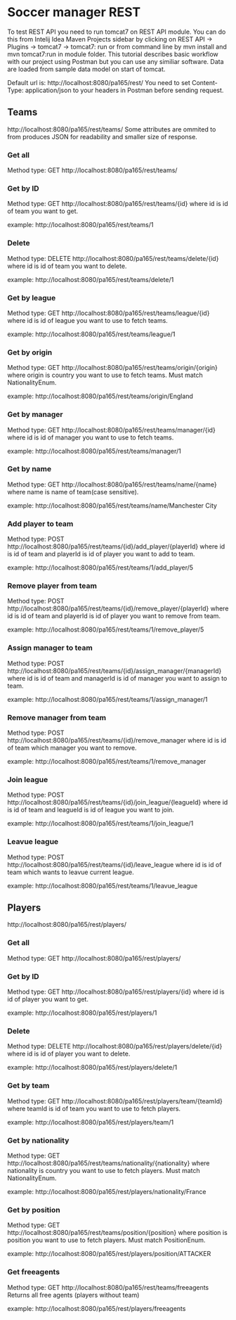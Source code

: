 # Soccer manager REST
To test REST API you need to run tomcat7 on REST API module. 
You can do this from Intelij Idea Maven Projects sidebar by clicking on
    REST API -> Plugins -> tomcat7 -> tomcat7: run 
or from command line by mvn install and mvn tomcat7:run in module folder.
This tutorial describes basic workflow with our project using Postman but you can use any similiar software.
Data are loaded from sample data model on start of tomcat.

Default url is: http://localhost:8080/pa165/rest/
You need to set Content-Type: application/json to your headers in Postman before sending request.

## Teams
http://localhost:8080/pa165/rest/teams/
Some attributes are ommited to from produces JSON for readability and smaller size of response.

### Get all
Method type: GET
http://localhost:8080/pa165/rest/teams/

### Get by ID
Method type: GET
http://localhost:8080/pa165/rest/teams/{id}
where id is id of team you want to get.

example: http://localhost:8080/pa165/rest/teams/1

### Delete
Method type: DELETE
http://localhost:8080/pa165/rest/teams/delete/{id}
where id is id of team you want to delete.

example: http://localhost:8080/pa165/rest/teams/delete/1

### Get by league
Method type: GET
http://localhost:8080/pa165/rest/teams/league/{id}
where id is id of league you want to use to fetch teams.

example: http://localhost:8080/pa165/rest/teams/league/1

### Get by origin
Method type: GET
http://localhost:8080/pa165/rest/teams/origin/{origin}
where origin is country you want to use to fetch teams. Must match NationalityEnum.

example: http://localhost:8080/pa165/rest/teams/origin/England

### Get by manager
Method type: GET
http://localhost:8080/pa165/rest/teams/manager/{id}
where id is id of manager you want to use to fetch teams.

example: http://localhost:8080/pa165/rest/teams/manager/1

### Get by name
Method type: GET
http://localhost:8080/pa165/rest/teams/name/{name}
where name is name of team(case sensitive).

example: http://localhost:8080/pa165/rest/teams/name/Manchester City

### Add player to team
Method type: POST
http://localhost:8080/pa165/rest/teams/{id}/add_player/{playerId}
where id is id of team and playerId is id of player you want to add to team.

example: http://localhost:8080/pa165/rest/teams/1/add_player/5

### Remove player from team
Method type: POST
http://localhost:8080/pa165/rest/teams/{id}/remove_player/{playerId}
where id is id of team and playerId is id of player you want to remove from team.

example: http://localhost:8080/pa165/rest/teams/1/remove_player/5

### Assign manager to team
Method type: POST
http://localhost:8080/pa165/rest/teams/{id}/assign_manager/{managerId}
where id is id of team and managerId is id of manager you want to assign to team.

example: http://localhost:8080/pa165/rest/teams/1/assign_manager/1

### Remove manager from team
Method type: POST
http://localhost:8080/pa165/rest/teams/{id}/remove_manager
where id is id of team which manager you want to remove.

example: http://localhost:8080/pa165/rest/teams/1/remove_manager

### Join league
Method type: POST
http://localhost:8080/pa165/rest/teams/{id}/join_league/{leagueId}
where id is id of team and leagueId is id of league you want to join.

example: http://localhost:8080/pa165/rest/teams/1/join_league/1


### Leavue league
Method type: POST
http://localhost:8080/pa165/rest/teams/{id}/leave_league
where id is id of team which wants to leavue current league.

example: http://localhost:8080/pa165/rest/teams/1/leavue_league

## Players
http://localhost:8080/pa165/rest/players/

### Get all
Method type: GET
http://localhost:8080/pa165/rest/players/

### Get by ID
Method type: GET
http://localhost:8080/pa165/rest/players/{id}
where id is id of player you want to get.

example: http://localhost:8080/pa165/rest/players/1

### Delete
Method type: DELETE
http://localhost:8080/pa165/rest/players/delete/{id}
where id is id of player you want to delete.

example: http://localhost:8080/pa165/rest/players/delete/1

### Get by team
Method type: GET
http://localhost:8080/pa165/rest/players/team/{teamId}
where teamId is id of team you want to use to fetch players.

example: http://localhost:8080/pa165/rest/players/team/1

### Get by nationality
Method type: GET
http://localhost:8080/pa165/rest/teams/nationality/{nationality}
where nationality is country you want to use to fetch players. Must match NationalityEnum.

example: http://localhost:8080/pa165/rest/players/nationality/France

### Get by position
Method type: GET
http://localhost:8080/pa165/rest/teams/position/{position}
where position is position you want to use to fetch players. Must match PositionEnum.

example: http://localhost:8080/pa165/rest/players/position/ATTACKER

### Get freeagents
Method type: GET
http://localhost:8080/pa165/rest/teams/freeagents
Returns all free agents (players without team)

example: http://localhost:8080/pa165/rest/players/freeagents

